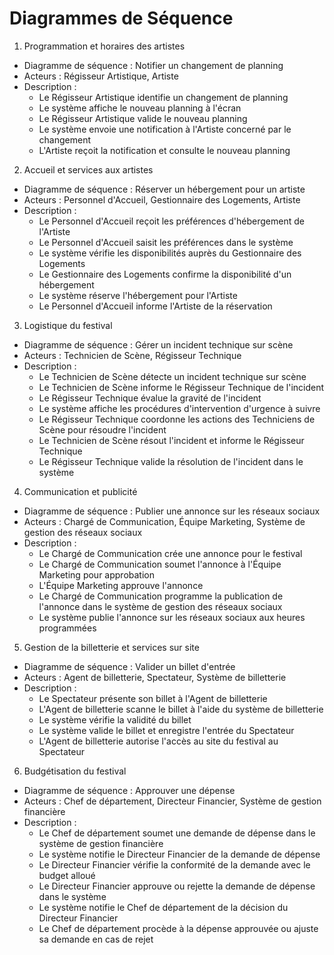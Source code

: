 # Diagrammes de Séquence

1. Programmation et horaires des artistes

- Diagramme de séquence : Notifier un changement de planning
- Acteurs : Régisseur Artistique, Artiste
- Description :
    - Le Régisseur Artistique identifie un changement de planning
    - Le système affiche le nouveau planning à l'écran
    - Le Régisseur Artistique valide le nouveau planning
    - Le système envoie une notification à l'Artiste concerné par le changement
    - L'Artiste reçoit la notification et consulte le nouveau planning

2. Accueil et services aux artistes

- Diagramme de séquence : Réserver un hébergement pour un artiste
- Acteurs : Personnel d'Accueil, Gestionnaire des Logements, Artiste
- Description :
    - Le Personnel d'Accueil reçoit les préférences d'hébergement de l'Artiste
    - Le Personnel d'Accueil saisit les préférences dans le système
    - Le système vérifie les disponibilités auprès du Gestionnaire des Logements
    - Le Gestionnaire des Logements confirme la disponibilité d'un hébergement
    - Le système réserve l'hébergement pour l'Artiste
    - Le Personnel d'Accueil informe l'Artiste de la réservation

3. Logistique du festival

- Diagramme de séquence : Gérer un incident technique sur scène
- Acteurs : Technicien de Scène, Régisseur Technique
- Description :
    - Le Technicien de Scène détecte un incident technique sur scène
    - Le Technicien de Scène informe le Régisseur Technique de l'incident
    - Le Régisseur Technique évalue la gravité de l'incident
    - Le système affiche les procédures d'intervention d'urgence à suivre
    - Le Régisseur Technique coordonne les actions des Techniciens de Scène pour résoudre l'incident
    - Le Technicien de Scène résout l'incident et informe le Régisseur Technique
    - Le Régisseur Technique valide la résolution de l'incident dans le système

4. Communication et publicité

- Diagramme de séquence : Publier une annonce sur les réseaux sociaux
- Acteurs : Chargé de Communication, Équipe Marketing, Système de gestion des réseaux sociaux
- Description :
    - Le Chargé de Communication crée une annonce pour le festival
    - Le Chargé de Communication soumet l'annonce à l'Équipe Marketing pour approbation
    - L'Équipe Marketing approuve l'annonce
    - Le Chargé de Communication programme la publication de l'annonce dans le système de gestion des réseaux sociaux
    - Le système publie l'annonce sur les réseaux sociaux aux heures programmées

5. Gestion de la billetterie et services sur site

- Diagramme de séquence : Valider un billet d'entrée
- Acteurs : Agent de billetterie, Spectateur, Système de billetterie
- Description :
    - Le Spectateur présente son billet à l'Agent de billetterie
    - L'Agent de billetterie scanne le billet à l'aide du système de billetterie
    - Le système vérifie la validité du billet
    - Le système valide le billet et enregistre l'entrée du Spectateur
    - L'Agent de billetterie autorise l'accès au site du festival au Spectateur

6. Budgétisation du festival

- Diagramme de séquence : Approuver une dépense
- Acteurs : Chef de département, Directeur Financier, Système de gestion financière
- Description :
    - Le Chef de département soumet une demande de dépense dans le système de gestion financière
    - Le système notifie le Directeur Financier de la demande de dépense
    - Le Directeur Financier vérifie la conformité de la demande avec le budget alloué
    - Le Directeur Financier approuve ou rejette la demande de dépense dans le système
    - Le système notifie le Chef de département de la décision du Directeur Financier
    - Le Chef de département procède à la dépense approuvée ou ajuste sa demande en cas de rejet

